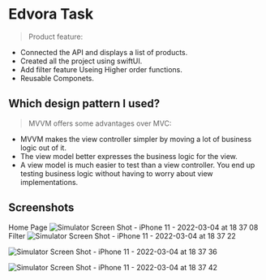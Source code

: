# Edvora Task
> Product feature:
- Connected the API and displays a list of products.
- Created all the project using swiftUI.
- Add filter feature Useing Higher order functions.
- Reusable Componets.


## Which design pattern I used?
> MVVM offers some advantages over MVC:

- MVVM makes the view controller simpler by moving a lot of business logic out of it.
- The view model better expresses the business logic for the view.
- A view model is much easier to test than a view controller. You end up testing business logic without having to worry about view implementations.







## Screenshots
Home Page 
![Simulator Screen Shot - iPhone 11 - 2022-03-04 at 18 37 08](https://user-images.githubusercontent.com/74264180/156803201-668f98c7-58d1-4fb0-9bf2-564ca09d8d04.png)
Filter 
![Simulator Screen Shot - iPhone 11 - 2022-03-04 at 18 37 22](https://user-images.githubusercontent.com/74264180/156803212-d287ad35-9f56-4315-b1a8-76935c9be7aa.png)

![Simulator Screen Shot - iPhone 11 - 2022-03-04 at 18 37 36](https://user-images.githubusercontent.com/74264180/156803225-a577c87d-b053-4e69-8eb3-f77f9b7a22c9.png)

![Simulator Screen Shot - iPhone 11 - 2022-03-04 at 18 37 42](https://user-images.githubusercontent.com/74264180/156803229-7cd71d29-d831-4bd1-967a-0d6e37196134.png)

